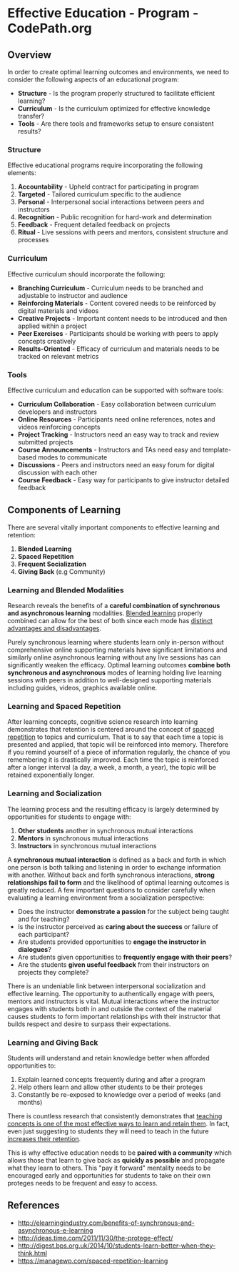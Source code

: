# Effective Education - Program - CodePath.org

## Overview

In order to create optimal learning outcomes and environments, we need to consider the following aspects of an educational program:

* **Structure** - Is the program properly structured to facilitate efficient learning?
* **Curriculum** - Is the curriculum optimized for effective knowledge transfer?
* **Tools** - Are there tools and frameworks setup to ensure consistent results? 

### Structure

Effective educational programs require incorporating the following elements:

1. **Accountability** - Upheld contract for participating in program
2. **Targeted** - Tailored curriculum specific to the audience
3. **Personal** - Interpersonal social interactions between peers and instructors
4. **Recognition** - Public recognition for hard-work and determination
5. **Feedback** - Frequent detailed feedback on projects
6. **Ritual** - Live sessions with peers and mentors, consistent structure and processes

### Curriculum

Effective curriculum should incorporate the following:

 * **Branching Curriculum** - Curriculum needs to be branched and adjustable to instructor and audience
 * **Reinforcing Materials** - Content covered needs to be reinforced by digital materials and videos
 * **Creative Projects** - Important content needs to be introduced and then applied within a project
 * **Peer Exercises** - Participants should be working with peers to apply concepts creatively
 * **Results-Oriented** - Efficacy of curriculum and materials needs to be tracked on relevant metrics

### Tools

Effective curriculum and education can be supported with software tools:

 * **Curriculum Collaboration** - Easy collaboration between curriculum developers and instructors
 * **Online Resources** - Participants need online references, notes and videos reinforcing concepts
 * **Project Tracking** - Instructors need an easy way to track and review submitted projects
 * **Course Announcements** - Instructors and TAs need easy and template-based modes to communicate
 * **Discussions** - Peers and instructors need an easy forum for digital discussion with each other
 * **Course Feedback** - Easy way for participants to give instructor detailed feedback

## Components of Learning

There are several vitally important components to effective learning and retention:

1. **Blended Learning**
2. **Spaced Repetition**
3. **Frequent Socialization**
4. **Giving Back** (e.g Community)

### Learning and Blended Modalities

Research reveals the benefits of a **careful combination of synchronous and asynchronous learning** modalities. [Blended learning](http://en.wikipedia.org/wiki/Blended_learning) properly combined can allow for the best of both since each mode has [distinct advantages and disadvantages](http://elearningindustry.com/benefits-of-synchronous-and-asynchronous-e-learning).

Purely synchronous learning where students learn only in-person without comprehensive online supporting materials have significant limitations and similarly online asynchronous learning without any live sessions has can significantly weaken the efficacy. Optimal learning outcomes **combine both synchronous and asynchronous** modes of learning holding live learning sessions with peers in addition to well-designed supporting materials including guides, videos, graphics available online.

### Learning and Spaced Repetition

After learning concepts, cognitive science research into learning demonstrates that retention is centered around the concept of [spaced repetition](https://managewp.com/spaced-repetition-learning) to topics and curriculum. That is to say that each time a topic is presented and applied, that topic will be reinforced into memory. Therefore if you remind yourself of a piece of information regularly, the chance of you remembering it is drastically improved. Each time the topic is reinforced after a longer interval (a day, a week, a month, a year), the topic will be retained exponentially longer.

### Learning and Socialization

The learning process and the resulting efficacy is largely determined by opportunities for students to engage with:

1. **Other students** another in synchronous mutual interactions
2. **Mentors** in synchronous mutual interactions
3. **Instructors** in synchronous mutual interactions

A __synchronous mutual interaction__ is defined as a back and forth in which one person is both talking and listening in order to exchange information with another. Without back and forth synchronous interactions, **strong relationships fail to form** and the likelihood of optimal learning outcomes is greatly reduced. A few important questions to consider carefully when evaluating a learning environment from a socialization perspective:

 * Does the instructor **demonstrate a passion** for the subject being taught and for teaching?
 * Is the instructor perceived as **caring about the success** or failure of each participant?
 * Are students provided opportunities to **engage the instructor in dialogues**?
 * Are students given opportunities to **frequently engage with their peers**?
 * Are the students **given useful feedback** from their instructors on projects they complete?

There is an undeniable link between interpersonal socialization and effective learning. The opportunity to authentically engage with peers, mentors and instructors is vital. Mutual interactions where the instructor engages with students both in and outside the context of the material causes students to form important relationships with their instructor that builds respect and desire to surpass their expectations.

### Learning and Giving Back

Students will understand and retain knowledge better when afforded opportunities to:

1. Explain learned concepts frequently during and after a program
2. Help others learn and allow other students to be their proteges
3. Constantly be re-exposed to knowledge over a period of weeks (and months)

There is countless research that consistently demonstrates that [teaching concepts is one of the most effective ways to learn and retain them](http://ideas.time.com/2011/11/30/the-protege-effect/). In fact, even just suggesting to students they will need to teach in the future [increases their retention](http://digest.bps.org.uk/2014/10/students-learn-better-when-they-think.html). 

This is why effective education needs to be **paired with a community** which allows those that learn to give back as **quickly as possible** and propagate what they learn to others. This "pay it forward" mentality needs to be encouraged early and opportunities for students to take on their own proteges needs to be frequent and easy to access.  

## References

* <http://elearningindustry.com/benefits-of-synchronous-and-asynchronous-e-learning>
* <http://ideas.time.com/2011/11/30/the-protege-effect/>
* <http://digest.bps.org.uk/2014/10/students-learn-better-when-they-think.html>
* <https://managewp.com/spaced-repetition-learning>
